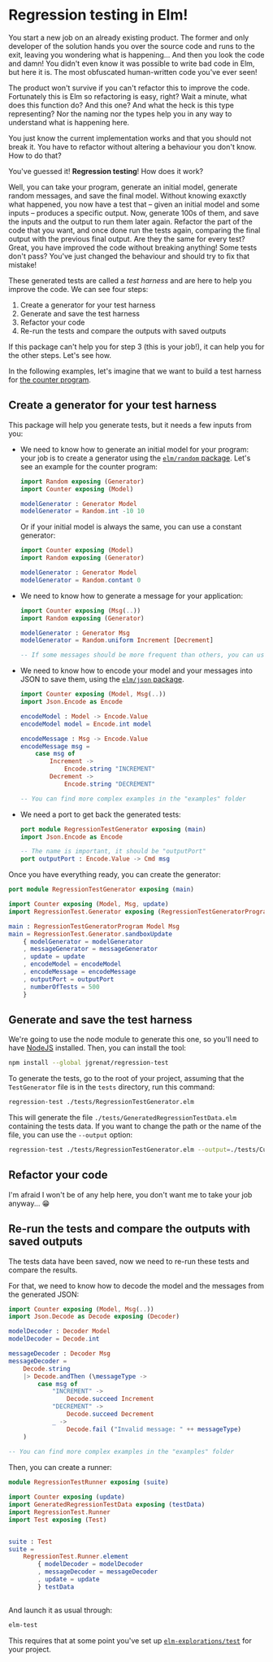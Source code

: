 # Regression testing in Elm!

You start a new job on an already existing product. The former and only developer of the solution hands you over the source code and runs to the exit, leaving you wondering what is happening...
And then you look the code and damn! You didn't even know it was possible to write bad code in Elm, but here it is. The most obfuscated human-written code you've ever seen!

The product won't survive if you can't refactor this to improve the code. Fortunately this is Elm so refactoring is easy, right? Wait a minute, what does this function do? And this one? And what the heck is this type representing? Nor the naming nor the types help you in any way to understand what is happening here.

You just know the current implementation works and that you should not break it. You have to refactor without altering a behaviour you don't know. How to do that?

You've guessed it! **Regression testing**! How does it work?

Well, you can take your program, generate an initial model, generate random messages, and save the final model. Without knowing exaxctly what happened, you now have a test that – given an initial model and some inputs – produces a specific output. Now, generate 100s of them, and save the inputs and the output to run them later again. Refactor the part of the code that you want, and once done run the tests again, comparing the final output with the previous final output. Are they the same for every test? Great, you have improved the code without breaking anything! Some tests don't pass? You've just changed the behaviour and should try to fix that mistake!

These generated tests are called a *test harness* and are here to help you improve the code. We can see four steps:

 1. Create a generator for your test harness
 2. Generate and save the test harness
 3. Refactor your code
 4. Re-run the tests and compare the outputs with saved outputs
 
If this package can't help you for step 3 (this is your job!), it can help you for the other steps. Let's see how.

In the following examples, let's imagine that we want to build a test harness for [the counter program](https://elm-lang.org/examples/buttons).

## Create a generator for your test harness

This package will help you generate tests, but it needs a few inputs from you:

 - We need to know how to generate an initial model for your program: your job is to create a generator using the [`elm/random` package](https://package.elm-lang.org/packages/elm/random/latest/). Let's see an example for the counter program:
   
   ```elm
   import Random exposing (Generator)
   import Counter exposing (Model)
   
   modelGenerator : Generator Model
   modelGenerator = Random.int -10 10
   ```
   
   Or if your initial model is always the same, you can use a constant generator:

   ```elm
   import Counter exposing (Model)
   import Random exposing (Generator)
   
   modelGenerator : Generator Model
   modelGenerator = Random.contant 0
   ```   
 - We need to know how to generate a message for your application:
   ```elm
   import Counter exposing (Msg(..))
   import Random exposing (Generator)
   
   modelGenerator : Generator Msg
   modelGenerator = Random.uniform Increment [Decrement]
   
   -- If some messages should be more frequent than others, you can use Random.weighted.
   ```
 - We need to know how to encode your model and your messages into JSON to save them, using the [`elm/json` package](https://package.elm-lang.org/packages/elm/json/latest/). 
   ```elm
   import Counter exposing (Model, Msg(..))
   import Json.Encode as Encode
   
   encodeModel : Model -> Encode.Value
   encodeModel model = Encode.int model
   
   encodeMessage : Msg -> Encode.Value
   encodeMessage msg =
       case msg of
           Increment ->
               Encode.string "INCREMENT"
           Decrement ->
               Encode.string "DECREMENT"
   
   -- You can find more complex examples in the "examples" folder
   ```
 - We need a port to get back the generated tests:
   ```elm
   port module RegressionTestGenerator exposing (main)
   import Json.Encode as Encode
   
   -- The name is important, it should be "outputPort"
   port outputPort : Encode.Value -> Cmd msg
   ```

Once you have everything ready, you can create the generator:

```elm
port module RegressionTestGenerator exposing (main)

import Counter exposing (Model, Msg, update)
import RegressionTest.Generator exposing (RegressionTestGeneratorProgram)

main : RegressionTestGeneratorProgram Model Msg
main = RegressionTest.Generator.sandboxUpdate
    { modelGenerator = modelGenerator
    , messageGenerator = messageGenerator
    , update = update
    , encodeModel = encodeModel
    , encodeMessage = encodeMessage
    , outputPort = outputPort
    , numberOfTests = 500
    }
```

## Generate and save the test harness

We're going to use the node module to generate this one, so you'll need to have [NodeJS](https://nodejs.org/en/) installed. Then, you can install the tool:

```bash
npm install --global jgrenat/regression-test
```

To generate the tests, go to the root of your project, assuming that the `TestGenerator` file is in the `tests` directory, run this command:

```bash
regression-test ./tests/RegressionTestGenerator.elm
```

This will generate the file `./tests/GeneratedRegressionTestData.elm` containing the tests data. If you want to change the path or the name of the file, you can use the `--output` option:

```bash
regression-test ./tests/RegressionTestGenerator.elm --output=./tests/CustomFileName.elm
```


## Refactor your code

I'm afraid I won't be of any help here, you don't want me to take your job anyway... 😁


## Re-run the tests and compare the outputs with saved outputs

The tests data have been saved, now we need to re-run these tests and compare the results.

For that, we need to know how to decode the model and the messages from the generated JSON:

```elm
import Counter exposing (Model, Msg(..))
import Json.Decode as Decode exposing (Decoder)

modelDecoder : Decoder Model
modelDecoder = Decode.int

messageDecoder : Decoder Msg
messageDecoder =
    Decode.string
    |> Decode.andThen (\messageType -> 
        case msg of
            "INCREMENT" ->
                Decode.succeed Increment
            "DECREMENT" ->
                Decode.succeed Decrement
            _ ->
                Decode.fail ("Invalid message: " ++ messageType)
    )
  
-- You can find more complex examples in the "examples" folder
```

Then, you can create a runner:

```elm
module RegressionTestRunner exposing (suite)

import Counter exposing (update)
import GeneratedRegressionTestData exposing (testData)
import RegressionTest.Runner
import Test exposing (Test)


suite : Test
suite = 
    RegressionTest.Runner.element 
        { modelDecoder = modelDecoder
        , messageDecoder = messageDecoder
        , update = update
        } testData
  
```

And launch it as usual through:

```bash
elm-test
```

This requires that at some point you've set up [`elm-explorations/test`](https://package.elm-lang.org/packages/elm-explorations/test/latest/) for your project.
